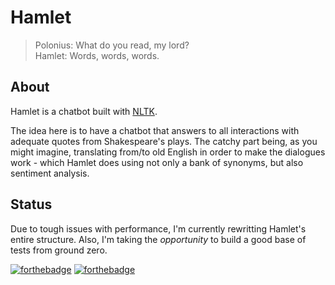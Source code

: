 # Hamlet   

> Polonius: What do you read, my lord?    
> Hamlet: Words, words, words.

   
## About  

Hamlet is a chatbot built with [NLTK](https://www.nltk.org).  

The idea here is to have a chatbot that answers to all interactions with adequate quotes from Shakespeare's plays. The catchy part being, as you might imagine, translating from/to old English in order to make the dialogues work - which Hamlet does using not only a bank of synonyms, but also sentiment analysis.    

## Status   
Due to tough issues with performance, I'm currently rewritting Hamlet's entire structure. Also, I'm taking the _opportunity_ to build a good base of tests from ground zero.   
  
[![forthebadge](http://forthebadge.com/images/badges/kinda-sfw.svg)](http://forthebadge.com) 
[![forthebadge](http://forthebadge.com/images/badges/uses-badges.svg)](http://forthebadge.com)